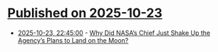 # [Published on 2025-10-23](index.md)

* [2025-10-23, 22:45:00](https://soylentnews.org/article.pl?sid=25/10/23/0020211&from=rss) - [Why Did NASA’s Chief Just Shake Up the Agency’s Plans to Land on the Moon?](https://soylentnews.org/article.pl?sid=25/10/23/0020211&from=rss)
